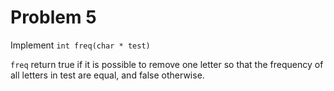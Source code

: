 # Problem 5

Implement `int freq(char * test)`

`freq` return true if it is possible to remove one letter so that the frequency of all letters in test are equal, and false otherwise.

